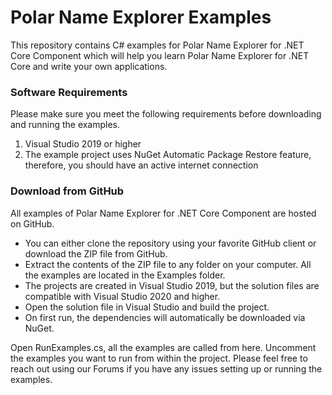 # Polar Name Explorer Examples

This repository contains C# examples for Polar Name Explorer for .NET Core Component which will help you learn Polar Name Explorer for .NET Core and write your own applications.

<!--- 
## How to Run the Examples?
--->

### Software Requirements
Please make sure you meet the following requirements before downloading and running the examples.

1. Visual Studio 2019 or higher
1. The example project uses NuGet Automatic Package Restore feature, therefore, you should have an active internet connection


### Download from GitHub
All examples of Polar Name Explorer for .NET Core Component are hosted on GitHub.

* You can either clone the repository using your favorite GitHub client or download the ZIP file from GitHub.
* Extract the contents of the ZIP file to any folder on your computer. All the examples are located in the Examples folder.
* The projects are created in Visual Studio 2019, but the solution files are compatible with Visual Studio 2020 and higher.
* Open the solution file in Visual Studio and build the project.
* On first run, the dependencies will automatically be downloaded via NuGet.

Open RunExamples.cs, all the examples are called from here.
Uncomment the examples you want to run from within the project.
Please feel free to reach out using our Forums if you have any issues setting up or running the examples.

<!--- 
*****************
After you have downloaded the ZIP file from the Download ZIP link above, please check the following link with detailed instructions on how to run these Source Code Examples.
How to Run the Examples
Please feel free to contact us if you have any question, issue or suggestion.
*************
Polar Name Explorer .NET Core Component

### Polar Name Explorer - .NET Core Component - Coming Soon!

If you have any questions feel free to contact us: support@polarsoftware.com, or find anything you want to know here: [issues](https://github.com/polarsoftware/PolarNameExplorerCommunity/issues).

**Polar Name Explorer .NET Core Component**  is the perfect solution to all your name extraction problems.  
It is an easy-to-use .NET Core component, ideal for software developers who want to extract and parse names, surnames from text.


### Licensing in brief
100% royalty free distribution, for desktop and server.

More info soon at [web site](http://name.polarsoftware.com/index.html)
## How to Run the Examples?
--->
